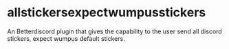 # allstickersexpectwumpusstickers
 An Betterdiscord plugin that gives the capability to the user send all discord stickers, expect wumpus default stickers.
